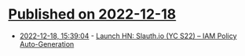 # [Published on 2022-12-18](index.md)

* [2022-12-18, 15:39:04](https://news.ycombinator.com/item?id=34038663) - [Launch HN: Slauth.io (YC S22) – IAM Policy Auto-Generation](https://news.ycombinator.com/item?id=34038663)
